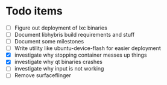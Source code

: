 # Todo items

- [ ] Figure out deployment of lxc binaries
- [ ] Document libhybris build requirements and stuff
- [ ] Document some milestones
- [ ] Write utility like ubuntu-device-flash for easier deployment
- [x] investigate why stopping container messes up things
- [x] investigate why qt binaries crashes
- [ ] investigate why input is not working
- [ ] Remove surfaceflinger

